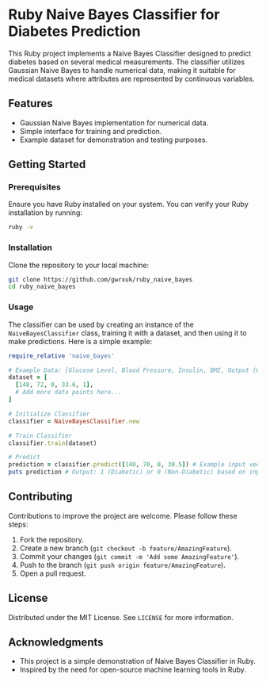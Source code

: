 # Ruby Naive Bayes Classifier for Diabetes Prediction

This Ruby project implements a Naive Bayes Classifier designed to predict diabetes based on several medical measurements. The classifier utilizes Gaussian Naive Bayes to handle numerical data, making it suitable for medical datasets where attributes are represented by continuous variables.

## Features

- Gaussian Naive Bayes implementation for numerical data.
- Simple interface for training and prediction.
- Example dataset for demonstration and testing purposes.

## Getting Started

### Prerequisites

Ensure you have Ruby installed on your system. You can verify your Ruby installation by running:

```bash
ruby -v
```

### Installation

Clone the repository to your local machine:

```bash
git clone https://github.com/gwrxuk/ruby_naive_bayes
cd ruby_naive_bayes
```

### Usage

The classifier can be used by creating an instance of the `NaiveBayesClassifier` class, training it with a dataset, and then using it to make predictions. Here is a simple example:

```ruby
require_relative 'naive_bayes'

# Example Data: [Glucose Level, Blood Pressure, Insulin, BMI, Output (0 = Non-Diabetic, 1 = Diabetic)]
dataset = [
  [148, 72, 0, 33.6, 1],
  # Add more data points here...
]

# Initialize Classifier
classifier = NaiveBayesClassifier.new

# Train Classifier
classifier.train(dataset)

# Predict
prediction = classifier.predict([140, 70, 0, 30.5]) # Example input vector
puts prediction # Output: 1 (Diabetic) or 0 (Non-Diabetic) based on input vector
```

## Contributing

Contributions to improve the project are welcome. Please follow these steps:

1. Fork the repository.
2. Create a new branch (`git checkout -b feature/AmazingFeature`).
3. Commit your changes (`git commit -m 'Add some AmazingFeature'`).
4. Push to the branch (`git push origin feature/AmazingFeature`).
5. Open a pull request.

## License

Distributed under the MIT License. See `LICENSE` for more information.

## Acknowledgments

- This project is a simple demonstration of Naive Bayes Classifier in Ruby.
- Inspired by the need for open-source machine learning tools in Ruby.
